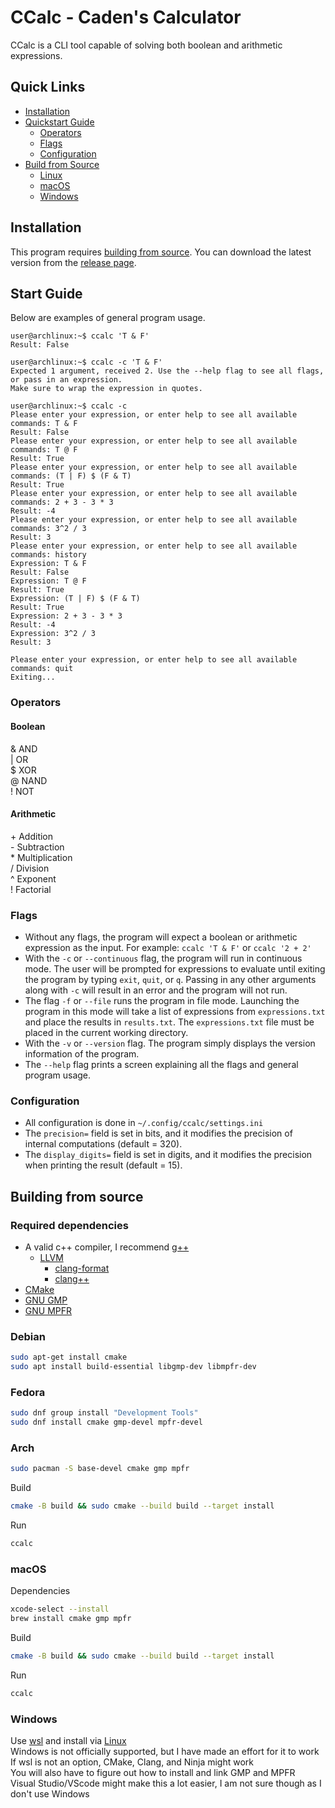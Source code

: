# CCalc - Caden's Calculator

CCalc is a CLI tool capable of solving both boolean and arithmetic expressions.

## Quick Links   

- [Installation](#installation)
- [Quickstart Guide](#start-guide)
  * [Operators](#operators)
  * [Flags](#flags)
  * [Configuration](#configuration)
- [Build from Source](#building-from-source)
  * [Linux](#debian)
  * [macOS](#macos)
  * [Windows](#windows)

## Installation   

This program requires [building from source](#building-from-source). You can download the latest version from the [release page](https://github.com/lecluyse2000/CCalc/releases).    

## Start Guide   

Below are examples of general program usage.

```console
user@archlinux:~$ ccalc 'T & F'
Result: False

user@archlinux:~$ ccalc -c 'T & F'
Expected 1 argument, received 2. Use the --help flag to see all flags, or pass in an expression.
Make sure to wrap the expression in quotes.

user@archlinux:~$ ccalc -c
Please enter your expression, or enter help to see all available commands: T & F
Result: False
Please enter your expression, or enter help to see all available commands: T @ F
Result: True
Please enter your expression, or enter help to see all available commands: (T | F) $ (F & T)
Result: True
Please enter your expression, or enter help to see all available commands: 2 + 3 - 3 * 3
Result: -4
Please enter your expression, or enter help to see all available commands: 3^2 / 3
Result: 3
Please enter your expression, or enter help to see all available commands: history
Expression: T & F
Result: False
Expression: T @ F
Result: True
Expression: (T | F) $ (F & T)
Result: True
Expression: 2 + 3 - 3 * 3
Result: -4
Expression: 3^2 / 3
Result: 3

Please enter your expression, or enter help to see all available commands: quit
Exiting...
```

### Operators

#### Boolean

&  AND   
|  OR   
$  XOR   
@  NAND   
!  NOT   

#### Arithmetic

\+  Addition   
\-  Subtraction   
\*  Multiplication   
/  Division   
^  Exponent   
!  Factorial   

### Flags

- Without any flags, the program will expect a boolean or arithmetic expression as the input. For example: `ccalc 'T & F'` or `ccalc '2 + 2'`
- With the `-c` or `--continuous` flag, the program will run in continuous mode. The user will be prompted for expressions to evaluate until exiting the program by typing `exit`, `quit`, or `q`. Passing in any other arguments along with `-c` will result in an error and the program will not run.
- The flag `-f` or `--file` runs the program in file mode. Launching the program in this mode will take a list of expressions from `expressions.txt` and place the results in `results.txt`. The `expressions.txt` file must be placed in the current working directory.
- With the `-v` or `--version` flag. The program simply displays the version information of the program.    
- The `--help` flag prints a screen explaining all the flags and general program usage.

### Configuration

- All configuration is done in `~/.config/ccalc/settings.ini`
- The `precision=` field is set in bits, and it modifies the precision of internal computations (default = 320).
- The `display_digits=` field is set in digits, and it modifies the precision when printing the result (default = 15).

## Building from source

### Required dependencies

- A valid c++ compiler, I recommend [g++](https://gcc.gnu.org/)   
  - [LLVM](https://www.llvm.org/)
    * [clang-format](https://clang.llvm.org/docs/ClangFormat.html)
    * [clang++](https://clang.llvm.org/)
- [CMake](https://cmake.org/)
- [GNU GMP](https://gmplib.org/)
- [GNU MPFR](https://www.mpfr.org/)

### Debian

```bash
sudo apt-get install cmake
sudo apt install build-essential libgmp-dev libmpfr-dev
```

### Fedora 

```bash
sudo dnf group install "Development Tools"
sudo dnf install cmake gmp-devel mpfr-devel 
```

### Arch

```bash
sudo pacman -S base-devel cmake gmp mpfr
```

Build    

```bash
cmake -B build && sudo cmake --build build --target install
```

Run    

```bash
ccalc
```

### macOS

Dependencies

```bash
xcode-select --install
brew install cmake gmp mpfr
```

Build

```bash
cmake -B build && sudo cmake --build build --target install
```

Run

```bash
ccalc
```

### Windows

Use [wsl](https://learn.microsoft.com/en-us/windows/wsl/install) and install via [Linux](#Debian)    
Windows is not officially supported, but I have made an effort for it to work     
If wsl is not an option, CMake, Clang, and Ninja might work    
You will also have to figure out how to install and link GMP and MPFR     
Visual Studio/VScode might make this a lot easier, I am not sure though as I don't use Windows
